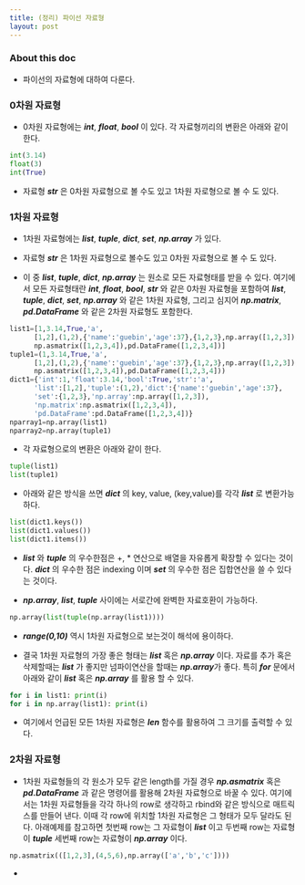 ```yaml
---
title: (정리) 파이선 자료형
layout: post 
---
```


### About this doc 

- 파이선의 자료형에 대하여 다룬다. 

### 0차원 자료형

- 0차원 자료형에는 ***int***, ***float***, ***bool*** 이 있다. 각 자료형끼리의 변환은 아래와 같이 한다. 
```python
int(3.14)
float(3)
int(True)
```

- 자료형 ***str*** 은 0차원 자료형으로 볼 수도 있고 1차원 자로형으로 볼 수 도 있다. 

### 1차원 자료형

- 1차원 자료형에는 ***list***, ***tuple***, ***dict***, ***set***, ***np.array*** 가 있다. 

- 자료형 ***str*** 은 1차원 자료형으로 볼수도 있고 0차원 자료형으로 볼 수 도 있다. 

- 이 중 ***list***, ***tuple***, ***dict***, ***np.array*** 는 원소로 모든 자료형태를 받을 수 있다. 여기에서 모든 자료형태란 ***int***, ***float***, ***bool***, ***str*** 와 같은 0차원 자료형을 포함하여 ***list***, ***tuple***, ***dict***, ***set***, ***np.array*** 와 같은 1차원 자료형, 그리고 심지어 ***np.matrix***, ***pd.DataFrame*** 와 같은 2차원 자료형도 포함한다. 
```python
list1=[1,3.14,True,'a',
      [1,2],(1,2),{'name':'guebin','age':37},{1,2,3},np.array([1,2,3]),
      np.asmatrix([1,2,3,4]),pd.DataFrame([1,2,3,4])]
tuple1=(1,3.14,True,'a',
      [1,2],(1,2),{'name':'guebin','age':37},{1,2,3},np.array([1,2,3]),
      np.asmatrix([1,2,3,4]),pd.DataFrame([1,2,3,4]))
dict1={'int':1,'float':3.14,'bool':True,'str':'a',
      'list':[1,2],'tuple':(1,2),'dict':{'name':'guebin','age':37},
      'set':{1,2,3},'np.array':np.array([1,2,3]),
      'np.matrix':np.asmatrix([1,2,3,4]),
      'pd.DataFrame':pd.DataFrame([1,2,3,4])}
nparray1=np.array(list1) 
nparray2=np.array(tuple1) 
```

- 각 자료형으로의 변환은 아래와 같이 한다. 
```python
tuple(list1)
list(tuple1)
```

- 아래와 같은 방식을 쓰면 ***dict*** 의 key, value, (key,value)를 각각 ***list*** 로 변환가능하다. 
```python
list(dict1.keys())
list(dict1.values())
list(dict1.items())
```

- ***list*** 와 ***tuple*** 의 우수한점은 +, * 연산으로 배열을 자유롭게 확장할 수 있다는 것이다. ***dict*** 의 우수한 점은 indexing 이며 ***set*** 의 우수한 점은 집합연산을 쓸 수 있다는 것이다. 

- ***np.array***, ***list***, ***tuple*** 사이에는 서로간에 완벽한 자료호환이 가능하다. 
```python
np.array(list(tuple(np.array(list1))))
```

- ***range(0,10)*** 역시 1차원 자료형으로 보는것이 해석에 용이하다. 

- 결국 1차원 자료형의 가장 좋은 형태는 ***list*** 혹은 ***np.array*** 이다. 자료를 추가 혹은 삭제할때는 ***list*** 가 좋지만 넘파이연산을 할때는 ***np.array***가 좋다. 특히 ***for*** 문에서 아래와 같이 ***list*** 혹은 ***np.array*** 를 활용 할 수 있다. 
```python
for i in list1: print(i)
for i in np.array(list1): print(i)
```

- 여기에서 언급된 모든 1차원 자료형은 ***len*** 함수를 활용하여 그 크기를 출력할 수 있다. 

### 2차원 자료형

- 1차원 자료형들의 각 원소가 모두 같은 length를 가질 경우 ***np.asmatrix*** 혹은 ***pd.DataFrame*** 과 같은 명령어를 활용해 2차원 자료형으로 바꿀 수 있다. 여기에서는 1차원 자료형들을 각각 하나의 row로 생각하고 rbind와 같은 방식으로 매트릭스를 만들어 낸다. 이때 각 row에 위치할 1차원 자료형은 그 형태가 모두 달라도 된다. 아래예제를 참고하면 첫번째 row는 그 자료형이 ***list*** 이고 두번째 row는 자료형이 ***tuple*** 세번째 row는 자료형이 ***np.array*** 이다. 
```python
np.asmatrix(([1,2,3],(4,5,6),np.array(['a','b','c'])))
```

- 
